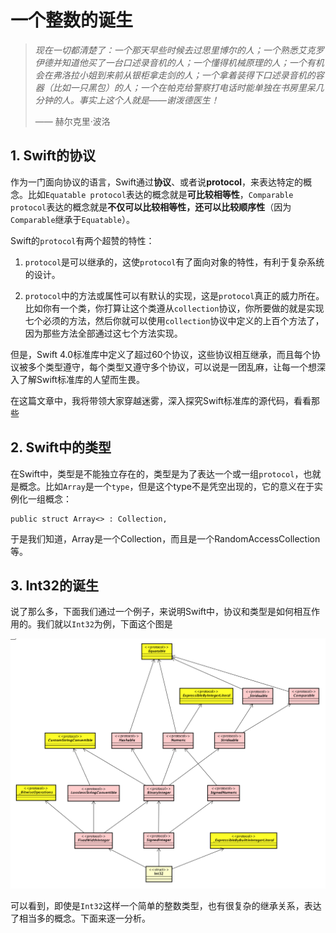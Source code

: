 # 一个整数的诞生

>*现在一切都清楚了：一个那天早些时候去过思里博尔的人；一个熟悉艾克罗伊德并知道他买了一台口述录音机的人；一个懂得机械原理的人；一个有机会在弗洛拉小姐到来前从银柜拿走剑的人；一个拿着装得下口述录音机的容器（比如一只黑包）的人；一个在帕克给警察打电话时能单独在书房里呆几分钟的人。事实上这个人就是——谢泼德医生！*
>
> —— 赫尔克里·波洛 

## 1. Swift的协议

作为一门面向协议的语言，Swift通过**协议**、或者说**protocol**，来表达特定的概念。比如`Equatable protocol`表达的概念就是**可比较相等性**，`Comparable protocol`表达的概念就是**不仅可以比较相等性，还可以比较顺序性**（因为`Comparable`继承于`Equatable`）。

Swift的`protocol`有两个超赞的特性：

1. `protocol`是可以继承的，这使`protocol`有了面向对象的特性，有利于复杂系统的设计。

2. `protocol`中的方法或属性可以有默认的实现，这是`protocol`真正的威力所在。比如你有一个类，你打算让这个类遵从`collection`协议，你所要做的就是实现七个必须的方法，然后你就可以使用`collection`协议中定义的上百个方法了，因为那些方法全部通过这七个方法实现。

但是，Swift 4.0标准库中定义了超过60个协议，这些协议相互继承，而且每个协议被多个类型遵守，每个类型又遵守多个协议，可以说是一团乱麻，让每一个想深入了解Swift标准库的人望而生畏。

在这篇文章中，我将带领大家穿越迷雾，深入探究Swift标准库的源代码，看看那些



## 2. Swift中的类型

在Swift中，类型是不能独立存在的，类型是为了表达一个或一组`protocol`，也就是概念。比如`Array`是一个`type`，但是这个type不是凭空出现的，它的意义在于实例化一组概念：

```
public struct Array<> : Collection, 

```

于是我们知道，Array是一个Collection，而且是一个RandomAccessCollection等。

## 3. Int32的诞生

说了那么多，下面我们通过一个例子，来说明Swift中，协议和类型是如何相互作用的。我们就以`Int32`为例，下面这个图是

![](/assets/Int32_hierarchy.png)

可以看到，即使是`Int32`这样一个简单的整数类型，也有很复杂的继承关系，表达了相当多的概念。下面来逐一分析。

